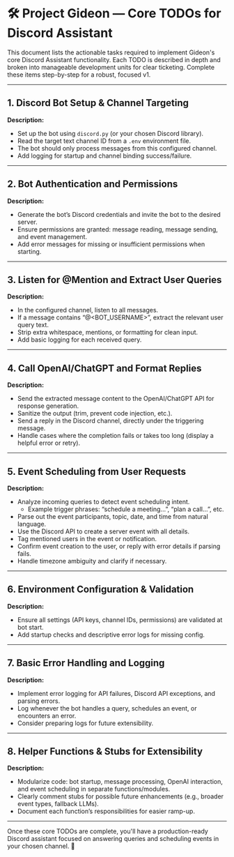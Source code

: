 # 🛠️ Project Gideon — Core TODOs for Discord Assistant

This document lists the actionable tasks required to implement Gideon's core Discord Assistant functionality. Each TODO is described in depth and broken into manageable development units for clear ticketing. Complete these items step-by-step for a robust, focused v1.

---

## 1. Discord Bot Setup & Channel Targeting

**Description:**  
- Set up the bot using `discord.py` (or your chosen Discord library).
- Read the target text channel ID from a `.env` environment file.
- The bot should only process messages from this configured channel.
- Add logging for startup and channel binding success/failure.

---

## 2. Bot Authentication and Permissions

**Description:**  
- Generate the bot’s Discord credentials and invite the bot to the desired server.
- Ensure permissions are granted: message reading, message sending, and event management.
- Add error messages for missing or insufficient permissions when starting.

---

## 3. Listen for @Mention and Extract User Queries

**Description:**  
- In the configured channel, listen to all messages.
- If a message contains “@<BOT_USERNAME>”, extract the relevant user query text.
- Strip extra whitespace, mentions, or formatting for clean input.
- Add basic logging for each received query.

---

## 4. Call OpenAI/ChatGPT and Format Replies

**Description:**  
- Send the extracted message content to the OpenAI/ChatGPT API for response generation.
- Sanitize the output (trim, prevent code injection, etc.).
- Send a reply in the Discord channel, directly under the triggering message.
- Handle cases where the completion fails or takes too long (display a helpful error or retry).

---

## 5. Event Scheduling from User Requests

**Description:**  
- Analyze incoming queries to detect event scheduling intent.
  - Example trigger phrases: “schedule a meeting…”, “plan a call…”, etc.
- Parse out the event participants, topic, date, and time from natural language.
- Use the Discord API to create a server event with all details.
- Tag mentioned users in the event or notification.
- Confirm event creation to the user, or reply with error details if parsing fails.
- Handle timezone ambiguity and clarify if necessary.

---

## 6. Environment Configuration & Validation

**Description:**  
- Ensure all settings (API keys, channel IDs, permissions) are validated at bot start.
- Add startup checks and descriptive error logs for missing config.

---

## 7. Basic Error Handling and Logging

**Description:**  
- Implement error logging for API failures, Discord API exceptions, and parsing errors.
- Log whenever the bot handles a query, schedules an event, or encounters an error.
- Consider preparing logs for future extensibility.

---

## 8. Helper Functions & Stubs for Extensibility

**Description:**  
- Modularize code: bot startup, message processing, OpenAI interaction, and event scheduling in separate functions/modules.
- Clearly comment stubs for possible future enhancements (e.g., broader event types, fallback LLMs).
- Document each function’s responsibilities for easier ramp-up.

---

Once these core TODOs are complete, you'll have a production-ready Discord assistant focused on answering queries and scheduling events in your chosen channel. 🚀